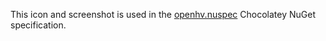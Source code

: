 This icon and screenshot is used in the [openhv.nuspec](https://github.com/OpenHV/OpenHV/blob/main/packaging/windows/chocolatey/openhv.nuspec) Chocolatey NuGet specification.
